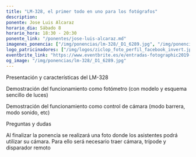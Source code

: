 ```yaml
---
title: "LM-328, el primer todo en uno para los fotógrafos"
description: 
ponente: Jose Luis Alcaraz
horario_dia: Sábado 8
horario_hora: 18:30 - 20:30
ponente_link: "/ponentes/jose-luis-alcaraz.md"
imagenes_ponencia: ["/img/ponencias/lm-328/_D1_6289.jpg", "/img/ponencias/lm-328/avatar.jpg"] 
logo_patricinadores: ["/img/logos/ziclop_foto_perfil_facebook_invert.jpg", "/img/logos/elinchrom.png", "/img/logos/lastolite-by-manfrotto-vector-logo.png", "/img/logos/vanguard-logo-dark_x40@2x.png"] 
eventbrite_link: "https://www.eventbrite.es/e/entradas-fotographic2019-61801209080"
og_image: "/img/ponencias/lm-328/_D1_6289.jpg"
---
```

Presentación y características del LM-328

Demostración del funcionamiento como fotómetro (con modelo y esquema sencillo de luces)

Demostración del funcionamiento como control de cámara (modo barrera, modo sonido, etc)

Preguntas y dudas

Al finalizar la ponencia se realizará una foto donde los asistentes podrá utilizar su cámara. Para ello será necesario traer cámara, trípode y disparador remoto